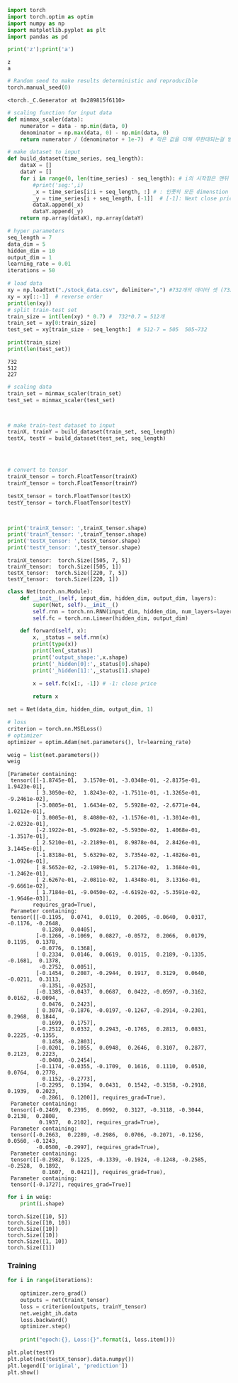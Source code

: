 ```python
import torch
import torch.optim as optim
import numpy as np
import matplotlib.pyplot as plt
import pandas as pd
```


```python
print('z');print('a')
```

    z
    a
    


```python
# Random seed to make results deterministic and reproducible
torch.manual_seed(0)
```




    <torch._C.Generator at 0x289815f6110>




```python
# scaling function for input data
def minmax_scaler(data):
    numerator = data - np.min(data, 0)
    denominator = np.max(data, 0) - np.min(data, 0)
    return numerator / (denominator + 1e-7)  # 작은 값을 더해 무한대되는걸 방지
```


```python
# make dataset to input
def build_dataset(time_series, seq_length):
    dataX = []
    dataY = []
    for i in range(0, len(time_series) - seq_length): # i의 시작점은 맨뒤 데이터의 seq길이 앞
        #print('seg:',i)
        _x = time_series[i:i + seq_length, :] # : 인풋의 모든 dimenstion
        _y = time_series[i + seq_length, [-1]]  # [-1]: Next close price
        dataX.append(_x)
        dataY.append(_y)
    return np.array(dataX), np.array(dataY)
```


```python
# hyper parameters
seq_length = 7
data_dim = 5
hidden_dim = 10
output_dim = 1
learning_rate = 0.01
iterations = 50
```


```python
# load data
xy = np.loadtxt("./stock_data.csv", delimiter=",") #732개의 데이터 셋 (732,5)
xy = xy[::-1]  # reverse order
print(len(xy))
# split train-test set
train_size = int(len(xy) * 0.7) #  732*0.7 = 512개
train_set = xy[0:train_size]
test_set = xy[train_size - seq_length:]  # 512-7 = 505  505~732

print(train_size)
print(len(test_set))

```

    732
    512
    227
    


```python
# scaling data
train_set = minmax_scaler(train_set)
test_set = minmax_scaler(test_set)



# make train-test dataset to input
trainX, trainY = build_dataset(train_set, seq_length)
testX, testY = build_dataset(test_set, seq_length)




# convert to tensor
trainX_tensor = torch.FloatTensor(trainX)
trainY_tensor = torch.FloatTensor(trainY)

testX_tensor = torch.FloatTensor(testX)
testY_tensor = torch.FloatTensor(testY)



print('trainX_tensor: ',trainX_tensor.shape)
print('trainY_tensor: ',trainY_tensor.shape)
print('testX_tensor: ',testX_tensor.shape)
print('testY_tensor: ',testY_tensor.shape)
```

    trainX_tensor:  torch.Size([505, 7, 5])
    trainY_tensor:  torch.Size([505, 1])
    testX_tensor:  torch.Size([220, 7, 5])
    testY_tensor:  torch.Size([220, 1])
    


```python
class Net(torch.nn.Module):
    def __init__(self, input_dim, hidden_dim, output_dim, layers):
        super(Net, self).__init__()
        self.rnn = torch.nn.RNN(input_dim, hidden_dim, num_layers=layers, batch_first=True)
        self.fc = torch.nn.Linear(hidden_dim, output_dim)

    def forward(self, x):
        x, _status = self.rnn(x)
        print(type(x))
        print(len(_status))
        print('output_shape:',x.shape)
        print('_hidden[0]:',_status[0].shape)
        print('_hidden[1]:',_status[1].shape)

        x = self.fc(x[:, -1]) # -1: close price
        
        return x

```


```python
net = Net(data_dim, hidden_dim, output_dim, 1)
```


```python
# loss 
criterion = torch.nn.MSELoss()
# optimizer
optimizer = optim.Adam(net.parameters(), lr=learning_rate)
```


```python
weig = list(net.parameters())
weig
```




    [Parameter containing:
     tensor([[-1.8745e-01,  3.1570e-01, -3.0348e-01, -2.8175e-01,  1.9423e-01],
             [ 3.3050e-02,  1.8243e-02, -1.7511e-01, -1.3265e-01, -9.2461e-02],
             [-3.0805e-01,  1.6434e-02,  5.5928e-02, -2.6771e-04,  1.0212e-01],
             [ 3.0005e-01,  8.4080e-02, -1.1576e-01, -1.3014e-01, -2.0232e-01],
             [-2.1922e-01, -5.0928e-02, -5.5930e-02,  1.4068e-01, -1.3517e-01],
             [ 2.5210e-01, -2.2189e-01,  8.9878e-04,  2.8426e-01,  3.1445e-01],
             [-1.8318e-01,  5.6329e-02,  3.7354e-02, -1.4826e-01, -1.0926e-01],
             [ 8.5652e-02, -2.1989e-01,  5.2176e-02,  1.3684e-01, -1.2462e-01],
             [ 2.6267e-01, -2.0811e-02,  1.4348e-01,  3.1316e-01, -9.6661e-02],
             [ 1.7184e-01, -9.0450e-02, -4.6192e-02, -5.3591e-02, -1.9646e-03]],
            requires_grad=True),
     Parameter containing:
     tensor([[-0.1195,  0.0741,  0.0119,  0.2005, -0.0640,  0.0317, -0.1176, -0.2648,
               0.1280,  0.0405],
             [-0.1266, -0.1069,  0.0827, -0.0572,  0.2066,  0.0179,  0.1195,  0.1378,
              -0.0776,  0.1368],
             [ 0.2334,  0.0146,  0.0619,  0.0115,  0.2189, -0.1335, -0.1681,  0.1378,
              -0.2752,  0.0051],
             [-0.1454,  0.2087, -0.2944,  0.1917,  0.3129,  0.0640, -0.0211,  0.3113,
              -0.1351, -0.0253],
             [-0.1385, -0.0437,  0.0687,  0.0422, -0.0597, -0.3162,  0.0162, -0.0094,
               0.0476,  0.2423],
             [ 0.3074, -0.1876, -0.0197, -0.1267, -0.2914, -0.2301,  0.2968,  0.1844,
               0.1699,  0.1757],
             [-0.2512,  0.0332,  0.2943, -0.1765,  0.2813,  0.0831,  0.2225, -0.1355,
               0.1458, -0.2803],
             [-0.0201,  0.1055,  0.0948,  0.2646,  0.3107,  0.2877,  0.2123,  0.2223,
              -0.0408, -0.2454],
             [-0.1174, -0.0355, -0.1709,  0.1616,  0.1110,  0.0510,  0.0764,  0.2778,
               0.1152, -0.2773],
             [-0.2295,  0.1394,  0.0431,  0.1542, -0.3158, -0.2918,  0.1939,  0.2023,
              -0.2861,  0.1200]], requires_grad=True),
     Parameter containing:
     tensor([-0.2469,  0.2395,  0.0992,  0.3127, -0.3118, -0.3044,  0.2138,  0.2808,
              0.1937,  0.2102], requires_grad=True),
     Parameter containing:
     tensor([-0.2663,  0.2289, -0.2986,  0.0706, -0.2071, -0.1256,  0.0560, -0.1243,
             -0.0500, -0.2997], requires_grad=True),
     Parameter containing:
     tensor([[-0.2982,  0.1225, -0.1339, -0.1924, -0.1248, -0.2585, -0.2528,  0.1892,
               0.1607,  0.0421]], requires_grad=True),
     Parameter containing:
     tensor([-0.1727], requires_grad=True)]




```python
for i in weig:
    print(i.shape)
```

    torch.Size([10, 5])
    torch.Size([10, 10])
    torch.Size([10])
    torch.Size([10])
    torch.Size([1, 10])
    torch.Size([1])
    

### Training


```python
for i in range(iterations):
    
    optimizer.zero_grad()
    outputs = net(trainX_tensor)
    loss = criterion(outputs, trainY_tensor)
    net.weight_ih.data
    loss.backward()
    optimizer.step()
    
    print("epoch:{}, Loss:{}".format(i, loss.item()))
```


```python
plt.plot(testY)
plt.plot(net(testX_tensor).data.numpy())
plt.legend(['original', 'prediction'])
plt.show()
```


```python

```


```python

```


```python

```
